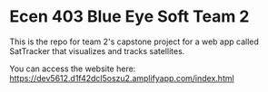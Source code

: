 # Ecen 403 Blue Eye Soft Team 2
This is the repo for team 2's capstone project for a web app called SatTracker that visualizes and tracks satellites.

You can access the website here: https://dev5612.d1f42dcl5oszu2.amplifyapp.com/index.html
